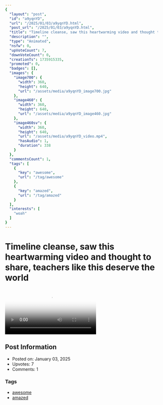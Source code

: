 ```yaml
---
{
  "layout": "post",
  "id": "a9yqnYD",
  "url": "/2025/01/03/a9yqnYD.html",
  "post_url": "/2025/01/03/a9yqnYD.html",
  "title": "Timeline cleanse, saw this heartwarming video and thought to share, teachers like this deserve the world",
  "description": "",
  "type": "Animated",
  "nsfw": 0,
  "upVoteCount": 7,
  "downVoteCount": 0,
  "creationTs": 1735915335,
  "promoted": 0,
  "badges": [],
  "images": {
    "image700": {
      "width": 360,
      "height": 640,
      "url": "/assets/media/a9yqnYD_image700.jpg"
    },
    "image460": {
      "width": 360,
      "height": 640,
      "url": "/assets/media/a9yqnYD_image460.jpg"
    },
    "image460sv": {
      "width": 360,
      "height": 640,
      "url": "/assets/media/a9yqnYD_video.mp4",
      "hasAudio": 1,
      "duration": 338
    }
  },
  "commentsCount": 1,
  "tags": [
    {
      "key": "awesome",
      "url": "/tag/awesome"
    },
    {
      "key": "amazed",
      "url": "/tag/amazed"
    }
  ],
  "interests": [
    "woah"
  ]
}
---
```


# Timeline cleanse, saw this heartwarming video and thought to share, teachers like this deserve the world

<video controls playsinline loop poster="/assets/media/a9yqnYD_image460.jpg">
  <source src="/assets/media/a9yqnYD_video.mp4" type="video/mp4">
  Your browser does not support the video tag.
</video>

## Post Information

- Posted on: January 03, 2025
- Upvotes: 7
- Comments: 1

### Tags

- [awesome](/tag/awesome)
- [amazed](/tag/amazed)
